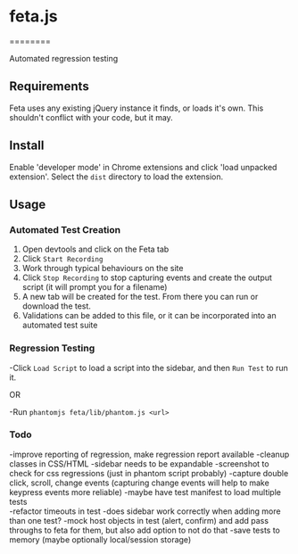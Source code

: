 # feta.js
========

Automated regression testing

## Requirements

Feta uses any existing jQuery instance it finds, or loads it's own.  This shouldn't conflict with your code, but it may.


## Install

Enable 'developer mode' in Chrome extensions and click 'load unpacked extension'.  Select the `dist` directory to load the extension.


## Usage

### Automated Test Creation

1. Open devtools and click on the Feta tab
2. Click `Start Recording`
3. Work through typical behaviours on the site
4. Click `Stop Recording` to stop capturing events and create the output script (it will prompt you for a filename)
5. A new tab will be created for the test.  From there you can run or download the test.
6. Validations can be added to this file, or it can be incorporated into an automated test suite


### Regression Testing

-Click `Load Script` to load a script into the sidebar, and then `Run Test` to run it.

OR

-Run `phantomjs feta/lib/phantom.js <url>`


### Todo
 
-improve reporting of regression, make regression report available
-cleanup classes in CSS/HTML
-sidebar needs to be expandable
-screenshot to check for css regressions (just in phantom script probably)
-capture double click, scroll, change events (capturing change events will help to make keypress events more reliable)
-maybe have test manifest to load multiple tests  
-refactor timeouts in test
-does sidebar work correctly when adding more than one test?
-mock host objects in test (alert, confirm) and add pass throughs to feta for them, but also add option to not do that
-save tests to memory (maybe optionally local/session storage)

